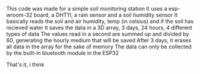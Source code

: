This code was made for a simple soil monitoring station
It uses a esp-wroom-32 board, a DHT11, a rain sensor and a soil humidity sensor
It basically reads the soil and air humidity, temp (in celsius) and if the soil has recieved water
It saves the data in a 3D array, 3 days, 24 hours, 4 different types of data
The values read in a second are summed up and divided by 60, generating the hourly medium that will be saved
After 3 days, it erases all data in the array for the sake of memory
The data can only be collected by the built-in bluetooth module in the ESP32

That's it, i think 
